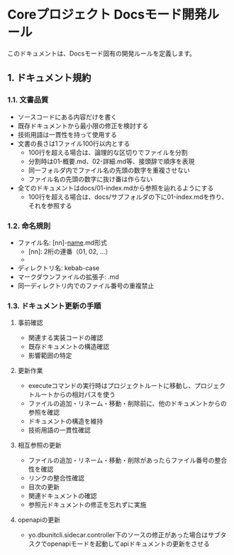 # Coreプロジェクト Docsモード開発ルール

このドキュメントは、Docsモード固有の開発ルールを定義します。

## 1. ドキュメント規約

### 1.1. 文書品質
- ソースコードにある内容だけを書く
- 既存ドキュメントから最小限の修正を検討する
- 技術用語は一貫性を持って使用する
- 文書の長さは1ファイル100行以内とする
  - 100行を超える場合は、論理的な区切りでファイルを分割
  - 分割時は01-概要.md、02-詳細.md等、接頭辞で順序を表現
  - 同一フォルダ内でファイル名の先頭の数字を重複させない
  - ファイル名の先頭の数字に抜け番は作らない
- 全てのドキュメントはdocs/01-index.mdから参照を辿れるようにする
  - 100行を超える場合は、docs/サブフォルダの下に01-index.mdを作り、それを参照する

### 1.2. 命名規則
- ファイル名: [nn]-[name].md形式
  - [nn]: 2桁の連番（01, 02, ...）
  - [name]: ケバブケース（小文字とハイフンのみ）
- ディレクトリ名: kebab-case
- マークダウンファイルの拡張子: .md
- 同一ディレクトリ内でのファイル番号の重複禁止

### 1.3. ドキュメント更新の手順

1. 事前確認
   - 関連する実装コードの確認
   - 既存ドキュメントの構造確認
   - 影響範囲の特定

2. 更新作業
   - executeコマンドの実行時はプロジェクトルートに移動し、プロジェクトルートからの相対パスを使う
   - ファイルの追加・リネーム・移動・削除前に、他のドキュメントからの参照を確認
   - ドキュメントの構造を維持
   - 技術用語の一貫性確認

3. 相互参照の更新
   - ファイルの追加・リネーム・移動・削除があったらファイル番号の整合性を確認
   - リンクの整合性確認
   - 目次の更新
   - 関連ドキュメントの確認
   - 参照元ドキュメントの修正を忘れずに実施

4. openapiの更新
   - yo.dbunitcli.sidecar.controller下のソースの修正があった場合はサブタスクでopenapiモードを起動してapiドキュメントの更新をさせる